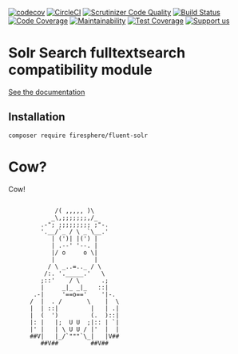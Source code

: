 [![codecov](https://codecov.io/gh/Firesphere/silverstripe-fluent-solr/branch/master/graph/badge.svg)](https://codecov.io/gh/Firesphere/silverstripe-fluent-solr)
[![CircleCI](https://circleci.com/gh/Firesphere/silverstripe-fluent-solr/tree/master.svg?style=svg)](https://circleci.com/gh/Firesphere/silverstripe-fluent-solr/tree/master)
[![Scrutinizer Code Quality](https://scrutinizer-ci.com/g/Firesphere/silverstripe-fluent-solr/badges/quality-score.png?b=master)](https://scrutinizer-ci.com/g/Firesphere/silverstripe-fluent-solr/?branch=master)
[![Build Status](https://scrutinizer-ci.com/g/Firesphere/silverstripe-fluent-solr/badges/build.png?b=master)](https://scrutinizer-ci.com/g/Firesphere/silverstripe-fluent-solr/build-status/master)
[![Code Coverage](https://scrutinizer-ci.com/g/Firesphere/silverstripe-fluent-solr/badges/coverage.png?b=master)](https://scrutinizer-ci.com/g/Firesphere/silverstripe-fluent-solr/?branch=master)
[![Maintainability](https://api.codeclimate.com/v1/badges/c18290bceb65bd38651e/maintainability)](https://codeclimate.com/github/Firesphere/silverstripe-fluent-solr/maintainability)
[![Test Coverage](https://api.codeclimate.com/v1/badges/c18290bceb65bd38651e/test_coverage)](https://codeclimate.com/github/Firesphere/silverstripe-fluent-solr/test_coverage)
[![Support us](https://enjoy.gitstore.app/repositories/badge-Firesphere/silverstripe-solr-search.svg)](https://enjoy.gitstore.app/repositories/Firesphere/silverstripe-solr-search)

# Solr Search fulltextsearch compatibility module

[See the documentation](https://firesphere.github.io/solr-docs/11-Submodules/03-Fluent.html)

## Installation

`composer require firesphere/fluent-solr`

# Cow?

Cow!

```

             /( ,,,,, )\
            _\,;;;;;;;,/_
         .-"; ;;;;;;;;; ;"-.
         '.__/`_ / \ _`\__.'
            | (')| |(') |
            | .--' '--. |
            |/ o     o \|
            |           |
           / \ _..=.._ / \
          /:. '._____.'   \
         ;::'    / \      .;
         |     _|_ _|_   ::|
       .-|     '==o=='    '|-.
      /  |  . /       \    |  \
      |  | ::|         |   | .|
      |  (  ')         (.  )::|
      |: |   |;  U U  ;|:: | `|
      |' |   | \ U U / |'  |  |
      ##V|   |_/`"""`\_|   |V##
         ##V##         ##V##
```
